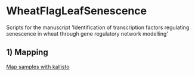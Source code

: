 # WheatFlagLeafSenescence
Scripts for the manuscript 'Identification of transcription factors regulating senescence in wheat through gene regulatory network modelling' 

## 1) Mapping
[Map samples with kallisto](scripts/kallisto_control.pl)